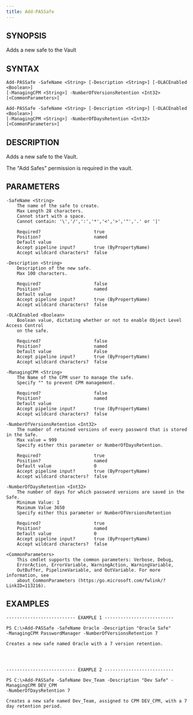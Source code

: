 ```yaml
---
title: Add-PASSafe
---
```


## SYNOPSIS

Adds a new safe to the Vault

## SYNTAX

    Add-PASSafe -SafeName <String> [-Description <String>] [-OLACEnabled <Boolean>]
    [-ManagingCPM <String>] -NumberOfVersionsRetention <Int32> [<CommonParameters>]

    Add-PASSafe -SafeName <String> [-Description <String>] [-OLACEnabled <Boolean>]
    [-ManagingCPM <String>] -NumberOfDaysRetention <Int32> [<CommonParameters>]

## DESCRIPTION

Adds a new safe to the Vault.

The "Add Safes" permission is required in the vault.

## PARAMETERS

    -SafeName <String>
        The name of the safe to create.
        Max Length 28 characters.
        Cannot start with a space.
        Cannot contain: '\','/',':','*','<','>','"','.' or '|'

        Required?                    true
        Position?                    named
        Default value
        Accept pipeline input?       true (ByPropertyName)
        Accept wildcard characters?  false

    -Description <String>
        Description of the new safe.
        Max 100 characters.

        Required?                    false
        Position?                    named
        Default value
        Accept pipeline input?       true (ByPropertyName)
        Accept wildcard characters?  false

    -OLACEnabled <Boolean>
        Boolean value, dictating whether or not to enable Object Level Access Control
        on the safe.

        Required?                    false
        Position?                    named
        Default value                False
        Accept pipeline input?       true (ByPropertyName)
        Accept wildcard characters?  false

    -ManagingCPM <String>
        The Name of the CPM user to manage the safe.
        Specify "" to prevent CPM management.

        Required?                    false
        Position?                    named
        Default value
        Accept pipeline input?       true (ByPropertyName)
        Accept wildcard characters?  false

    -NumberOfVersionsRetention <Int32>
        The number of retained versions of every password that is stored in the Safe.
        Max value = 999
        Specify either this parameter or NumberOfDaysRetention.

        Required?                    true
        Position?                    named
        Default value                0
        Accept pipeline input?       true (ByPropertyName)
        Accept wildcard characters?  false

    -NumberOfDaysRetention <Int32>
        The number of days for which password versions are saved in the Safe.
        Minimum Value: 1
        Maximum Value 3650
        Specify either this parameter or NumberOfVersionsRetention

        Required?                    true
        Position?                    named
        Default value                0
        Accept pipeline input?       true (ByPropertyName)
        Accept wildcard characters?  false

    <CommonParameters>
        This cmdlet supports the common parameters: Verbose, Debug,
        ErrorAction, ErrorVariable, WarningAction, WarningVariable,
        OutBuffer, PipelineVariable, and OutVariable. For more information, see
        about_CommonParameters (https:/go.microsoft.com/fwlink/?LinkID=113216).

## EXAMPLES

    -------------------------- EXAMPLE 1 --------------------------

    PS C:\>Add-PASSafe -SafeName Oracle -Description "Oracle Safe"
    -ManagingCPM PasswordManager -NumberOfVersionsRetention 7

    Creates a new safe named Oracle with a 7 version retention.




    -------------------------- EXAMPLE 2 --------------------------

    PS C:\>Add-PASSafe -SafeName Dev_Team -Description "Dev Safe" -ManagingCPM DEV_CPM
    -NumberOfDaysRetention 7

    Creates a new safe named Dev_Team, assigned to CPM DEV_CPM, with a 7 day retention period.
